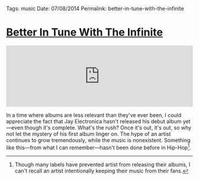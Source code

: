 Tags: music
Date: 07/08/2014
Permalink: better-in-tune-with-the-infinite

# [Better In Tune With The Infinite](https://soundcloud.com/cracktracks504/jay-electronica-better-in-tune)

<center><iframe width="100%" height="166" scrolling="no" frameborder="no" src="https://w.soundcloud.com/player/?url=https%3A//api.soundcloud.com/tracks/139646856&amp;color=ff5500&amp;auto_play=false&amp;hide_related=false&amp;show_comments=true&amp;show_user=true&amp;show_reposts=false"></iframe></center>

In a time where albums are less relevant than they've ever been, I could appreciate the fact that Jay Electronica hasn't released his debut album yet—even though it's complete. What's the rush? Once it's out, it's out, so why not let the mystery of his first album linger on. The hype of an artist continues to grow tremendously, while the music is nonexistent. Something like this—from what I can remember—hasn't been done before in Hip-Hop[^1].

[^1]:	Though many labels have prevented artist from releasing their albums, I can't recall an artist intentionally keeping their music from their fans.